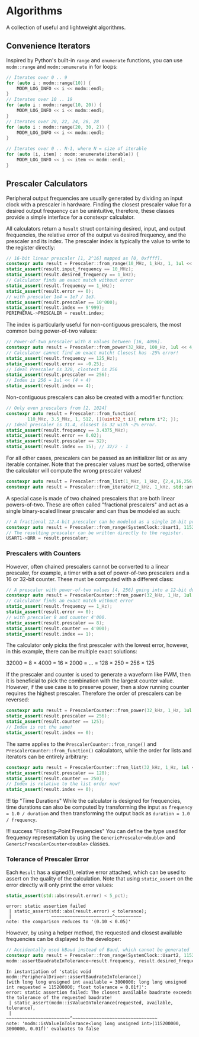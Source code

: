# Algorithms

A collection of useful and lightweight algorithms.


## Convenience Iterators

Inspired by Python's built-in `range` and `enumerate` functions, you can use
`modm::range` and `modm::enumerate` in for loops:

```cpp
// Iterates over 0 .. 9
for (auto i : modm::range(10)) {
    MODM_LOG_INFO << i << modm::endl;
}
// Iterates over 10 .. 19
for (auto i : modm::range(10, 20)) {
    MODM_LOG_INFO << i << modm::endl;
}
// Iterates over 20, 22, 24, 26, 28
for (auto i : modm::range(20, 30, 2)) {
    MODM_LOG_INFO << i << modm::endl;
}

// Iterates over 0 .. N-1, where N = size of iterable
for (auto [i, item] : modm::enumerate(iterable)) {
    MODM_LOG_INFO << i << item << modm::endl;
}
```


## Prescaler Calculators

Peripheral output frequencies are usually generated by dividing an input clock
with a prescaler in hardware. Finding the closest prescaler value for a desired
output frequency can be unintuitive, therefore, these classes provide a simple
interface for a constexpr calculator.

All calculators return a `Result` struct containing desired, input, and output
frequencies, the relative error of the output vs desired frequency, and the
prescaler and its index. The prescaler index is typically the value to write
to the register directly:

```cpp
// 16-bit linear prescaler [1, 2^16] mapped as [0, 0xffff].
constexpr auto result = Prescaler::from_range(10_MHz, 1_kHz, 1, 1ul << 16);
static_assert(result.input_frequency == 10_MHz);
static_assert(result.desired_frequency == 1_kHz);
// Calculator finds an exact match without error
static_assert(result.frequency == 1_kHz);
static_assert(result.error == 0);
// with prescaler 1e4 = 1e7 / 1e3.
static_assert(result.prescaler == 10'000);
static_assert(result.index == 9'999);
PERIPHERAL->PRESCALER = result.index;
```

The index is particularly useful for non-contiguous prescalers, the most common
being power-of-two values:

```cpp
// Power-of-two prescaler with 8 values between [16, 4096].
constexpr auto result = Prescaler::from_power(32_kHz, 100_Hz, 1ul << 4, 1ul << 12);
// Calculator cannot find an exact match! Closest has -25% error!
static_assert(result.frequency == 125_Hz);
static_assert(result.error == -0.25);
// Ideal Prescaler is 320, clostest is 256
static_assert(result.prescaler == 256);
// Index is 256 = 1ul << (4 + 4)
static_assert(result.index == 4);
```

Non-contiguous prescalers can also be created with a modifier function:

```cpp
// Only even prescalers from [2, 1024]
constexpr auto result = Prescaler::from_function(
        110_MHz, 3.5_MHz, 1, 512, [](uint32_t i){ return i*2; });
// Ideal prescaler is 31.4, closest is 32 with ~2% error.
static_assert(result.frequency == 3.4375_MHz);
static_assert(result.error == 0.02);
static_assert(result.prescaler == 32);
static_assert(result.index == 15); // 32/2 - 1
```

For all other cases, prescalers can be passed as an initializer list or as any
iterable container. Note that the prescaler values *must* be sorted, otherwise
the calculator will compute the wrong prescaler values!

```cpp
constexpr auto result = Prescaler::from_list(1_MHz, 1_kHz, {2,4,16,256,1024});
constexpr auto result = Prescaler::from_iterator(2_kHz, 1_kHz, std::array{1,2,3});
```

A special case is made of two chained prescalers that are both linear
powers-of-two. These are often called "fractional prescalers" and act as a
single binary-scaled linear prescaler and can thus be modeled as such:

```cpp
// A fractional 12.4-bit prescaler can be modeled as a single 16-bit prescaler.
constexpr auto result = Prescaler::from_range(SystemClock::Usart1, 115200, 16, 1ul << 16);
// The resulting prescaler can be written directly to the register.
USART1->BRR = result.prescaler;
```


### Prescalers with Counters

However, often chained prescalers cannot be converted to a linear prescaler, for
example, a timer with a set of power-of-two prescalers and a 16 or 32-bit
counter. These must be computed with a different class:

```cpp
// A prescaler with power-of-two values [4, 256] going into a 12-bit down counter.
constexpr auto result = PrescalerCounter::from_power(32_kHz, 1_Hz, 1ul << 12, 4, 256);
// Calculator finds an exact match without error
static_assert(result.frequency == 1_Hz);
static_assert(result.error == 0);
// with prescaler 8 and counter 4'000.
static_assert(result.prescaler == 8);
static_assert(result.counter == 4'000);
static_assert(result.index == 1);
```

The calculator only picks the first prescaler with the lowest error, however,
in this example, there can be multiple exact solutions:

  32000 = 8 × 4000 = 16 × 2000 = ... = 128 × 250 = 256 × 125

If the prescaler and counter is used to generate a waveform like PWM, then it is
beneficial to pick the combination with the largest counter value. However, if
the use case is to preserve power, then a slow running counter requires the
highest prescaler. Therefore the order of prescalers can be reversed:

```cpp
constexpr auto result = PrescalerCounter::from_power(32_kHz, 1_Hz, 1ul << 12, 256, 4);
static_assert(result.prescaler == 256);
static_assert(result.counter == 125);
// Index is not the same!
static_assert(result.index == 0);
```

The same applies to the `PrescalerCounter::from_range()` and
`PrescalerCounter::from_function()` calculators, while the order for lists and
iterators can be entirely arbitrary:

```cpp
constexpr auto result = PrescalerCounter::from_list(32_kHz, 1_Hz, 1ul << 12, {128,16,256,4});
static_assert(result.prescaler == 128);
static_assert(result.counter == 250);
// Index is relative to the list order now!
static_assert(result.index == 0);
```

!!! tip "Time Durations"
    While the calculator is designed for frequencies, time durations can also be
    computed by transforming the input as `frequency = 1.0 / duration` and then
    transforming the output back as `duration = 1.0 / frequency`.

!!! success "Floating-Point Frequencies"
    You can define the type used for frequency representation by using the
    `GenericPrescaler<double>` and `GenericPrescalerCounter<double>` classes.


### Tolerance of Prescaler Error

Each `Result` has a signed(!), relative error attached, which can be used to
assert on the quality of the calculation. Note that using `static_assert` on the
error directly will only print the error values:

```cpp
static_assert(std::abs(result.error) < 5_pct);
```
```
error: static assertion failed
 | static_assert(std::abs(result.error) < tolerance);
 |               ~~~~~~~~~~~~~~~~~~~~~~~^~~~~~~~~~~
note: the comparison reduces to '(0.10 < 0.05)'
```

However, by using a helper method, the requested and closest available
frequencies can be displayed to the developer:

```cpp
// Accidentally used kBaud instead of Baud, which cannot be generated
constexpr auto result = Prescaler::from_range(SystemClock::Usart2, 115200_kBd, 16, 1ul << 16);
modm::assertBaudrateInTolerance<result.frequency, result.desired_frequency, tolerance>();
```
```
In instantiation of 'static void modm::PeripheralDriver::assertBaudrateInTolerance()
[with long long unsigned int available = 3000000; long long unsigned int requested = 115200000; float tolerance = 0.01f]':
error: static assertion failed: The closest available baudrate exceeds the tolerance of the requested baudrate!
 | static_assert(modm::isValueInTolerance(requested, available, tolerance),
 |               ~~~~~~~~~~~~~~~~~~~~~~~~^~~~~~~~~~~~~~~~~~~~~~~~~~~~~~~~~
note: 'modm::isValueInTolerance<long long unsigned int>(115200000, 3000000, 0.01f)' evaluates to false
```
